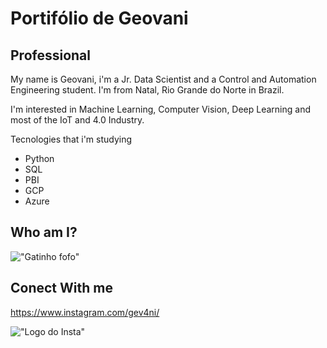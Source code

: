 # Portifólio de Geovani 

## Professional

  My name is Geovani, i'm a Jr. Data Scientist and a Control and Automation Engineering student.
  I'm from Natal, Rio Grande do Norte in Brazil.
  
  I'm interested in Machine Learning, Computer Vision, Deep Learning and most of the IoT and 4.0 Industry.
  
  Tecnologies that i'm studying
  - Python
  - SQL
  - PBI
  - GCP
  - Azure
    
 ## Who am I?
 
 !["Gatinho fofo"]("http://i.imgur.com/gb0F132.gif)
 
 ## Conect With me 
https://www.instagram.com/gev4ni/

!["Logo do Insta"]("https://cdn.iconscout.com/icon/free/png-256/instagram-3771035-3147652.png")
